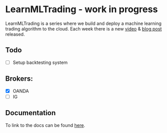 # LearnMLTrading - work in progress

LearnMLTrading is a series where we build and deploy a machine learning trading algorithm to the cloud. Each week there is a new [video](https://youtu.be/NhcvShzRgE8) & [blog post](https://learnml.co.uk/blog/) released.
## Todo

- [ ] Setup backtesting system

## Brokers:

- [X] OANDA
- [ ] IG

## Documentation

To link to the docs can be found [here](https://wianstipp.github.io/LearnMLTrading/).
